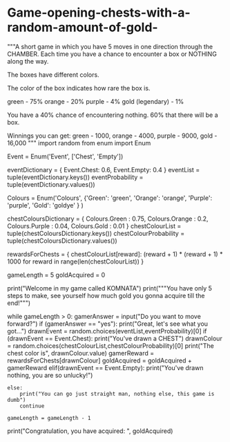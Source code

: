 # Game-opening-chests-with-a-random-amount-of-gold-
"""A short game in which you have 5 moves in one direction through the CHAMBER. Each time you have a chance to encounter a box or NOTHING along the way.

The boxes have different colors.

The color of the box indicates how rare the box is.

green - 75%
orange - 20%
purple - 4%
gold (legendary) - 1%

You have a 40% chance of encountering nothing. 60% that there will be a box.

Winnings you can get:
green - 1000,
orange - 4000,
purple - 9000,
gold - 16,000
"""
import random
from enum import Enum

Event = Enum('Event', ['Chest', 'Empty'])

eventDictionary = {
                    Event.Chest: 0.6,
                    Event.Empty: 0.4
                  }
eventList = tuple(eventDictionary.keys())
eventProbability = tuple(eventDictionary.values())


Colours = Enum('Colours', {'Green': 'green',
                           'Orange': 'orange',
                           'Purple': 'purple',
                           'Gold': 'goldye'
                          }
               )

chestColoursDictionary = {
                            Colours.Green :  0.75,
                            Colours.Orange : 0.2,
                            Colours.Purple : 0.04,
                            Colours.Gold : 0.01
                         }
chestColourList = tuple(chestColoursDictionary.keys())
chestColourProbability = tuple(chestColoursDictionary.values())

rewardsForChests = {
                       chestColourList[reward]: (reward + 1) * (reward + 1) * 1000
                       for reward in range(len(chestColourList))
                   }

gameLength = 5
goldAcquired = 0

print("Welcome in my game called KOMNATA")
print("""You have only 5 steps to make,
see yourself how much gold you gonna acquire till the end!""")

while gameLength > 0:
    gamerAnswer = input("Do you want to move forward?")
    if (gamerAnswer == "yes"):
        print("Great, let's see what you got...")
        drawnEvent = random.choices(eventList,eventProbability)[0]
        if (drawnEvent == Event.Chest):
            print("You've drawn a CHEST")
            drawnColour = random.choices(chestColourList,chestColourProbability)[0]
            print("The chest color is", drawnColour.value)
            gamerReward = rewardsForChests[drawnColour]
            goldAcquired = goldAcquired + gamerReward
        elif(drawnEvent == Event.Empty):
            print("You've drawn nothing, you are so unlucky!")
            
    else:
        print("You can go just straight man, nothing else, this game is dumb")
        continue
    
    gameLength = gameLength - 1

print("Congratulation, you have acquired: ", goldAcquired)
